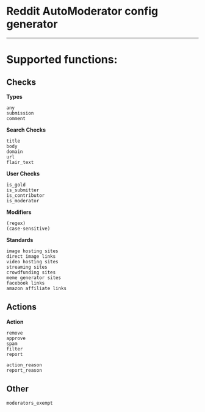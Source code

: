 # Reddit AutoModerator config generator
---

# Supported functions:

## Checks
**Types**
```
any
submission
comment
```
**Search Checks**
```
title
body
domain
url
flair_text
```

**User Checks**
```
is_gold
is_submitter
is_contributor
is_moderator
```

**Modifiers**
```
(regex)
(case-sensitive)
```

**Standards**
```
image hosting sites
direct image links
video hosting sites
streaming sites
crowdfunding sites
meme generator sites
facebook links
amazon affiliate links
```

## Actions
**Action**
```
remove
approve
spam
filter
report
```

```
action_reason
report_reason
```

## Other

```
moderators_exempt
```
